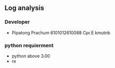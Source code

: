 ## Log analysis 

### Developer 
- Pipatong Prachum 6101012610088 Cpr.E kmutnb
### python requierment 
- python above 3.00 
- re 
    
    

